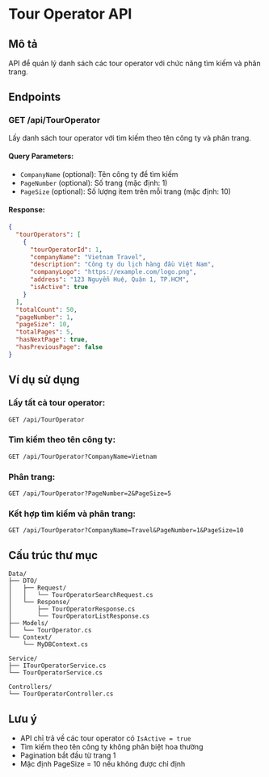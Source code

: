 # Tour Operator API

## Mô tả
API để quản lý danh sách các tour operator với chức năng tìm kiếm và phân trang.

## Endpoints

### GET /api/TourOperator
Lấy danh sách tour operator với tìm kiếm theo tên công ty và phân trang.

#### Query Parameters:
- `CompanyName` (optional): Tên công ty để tìm kiếm
- `PageNumber` (optional): Số trang (mặc định: 1)
- `PageSize` (optional): Số lượng item trên mỗi trang (mặc định: 10)

#### Response:
```json
{
  "tourOperators": [
    {
      "tourOperatorId": 1,
      "companyName": "Vietnam Travel",
      "description": "Công ty du lịch hàng đầu Việt Nam",
      "companyLogo": "https://example.com/logo.png",
      "address": "123 Nguyễn Huệ, Quận 1, TP.HCM",
      "isActive": true
    }
  ],
  "totalCount": 50,
  "pageNumber": 1,
  "pageSize": 10,
  "totalPages": 5,
  "hasNextPage": true,
  "hasPreviousPage": false
}
```

## Ví dụ sử dụng

### Lấy tất cả tour operator:
```
GET /api/TourOperator
```

### Tìm kiếm theo tên công ty:
```
GET /api/TourOperator?CompanyName=Vietnam
```

### Phân trang:
```
GET /api/TourOperator?PageNumber=2&PageSize=5
```

### Kết hợp tìm kiếm và phân trang:
```
GET /api/TourOperator?CompanyName=Travel&PageNumber=1&PageSize=10
```

## Cấu trúc thư mục
```
Data/
├── DTO/
│   ├── Request/
│   │   └── TourOperatorSearchRequest.cs
│   └── Response/
│       ├── TourOperatorResponse.cs
│       └── TourOperatorListResponse.cs
├── Models/
│   └── TourOperator.cs
└── Context/
    └── MyDBContext.cs

Service/
├── ITourOperatorService.cs
└── TourOperatorService.cs

Controllers/
└── TourOperatorController.cs
```

## Lưu ý
- API chỉ trả về các tour operator có `IsActive = true`
- Tìm kiếm theo tên công ty không phân biệt hoa thường
- Pagination bắt đầu từ trang 1
- Mặc định PageSize = 10 nếu không được chỉ định 